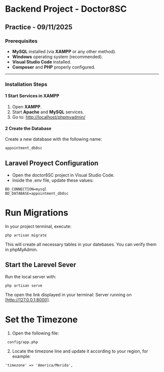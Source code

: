 #  Backend Project - Doctor8SC  

##  Practice - 09/11/2025  

###  Prerequisites  
- **MySQL** installed (via **XAMPP** or any other method).  
- **Windows** operating system (recommended).  
- **Visual Studio Code** installed.  
- **Composer** and **PHP** properly configured.  

---

###  Installation Steps  

#### 1️ Start Services in XAMPP  
1. Open **XAMPP**.  
2. Start **Apache** and **MySQL** services.  
3. Go to: [http://localhost/phpmyadmin/](http://localhost/phpmyadmin/)  

#### 2️ Create the Database  
Create a new database with the following name:  

```sql
appointment_db8sc
```
## Laravel Proyect Configuration   
- Open the doctor8SC project in Visual Studio Code.
- Inside the .env file, update these values:
```env
BD_CONNECTION=mysql
BD_DATABASE=appointment_db8sc
```
# Run Migrations
In your project terminal, execute:
```
php artisan migrate
```
This will create all necessary tables in your datebases.
You can verify them in phpMyAdmin.
## Start the Larevel Sever 
Run the local server with:
```
php artisan serve
```
The open the link displayed in your terminal: Server running on [http://127.0.0.1:8000].
# Set the Timezone 
1. Open the following file:
```
 config/app.php
```
2. Locate the timezone line and update it according to your region, for example:
```
'timezone' => 'America/Merida',
```


